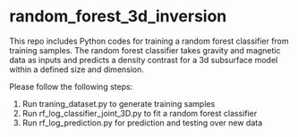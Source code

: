 # random_forest_3d_inversion
This repo includes Python codes for training a random forest classifier from training samples.
The random forest classifier takes gravity and magnetic data as inputs and predicts a density contrast for a 3d subsurface model within a defined size and dimension.

Please follow the following steps:
1. Run traning_dataset.py to generate training samples
2. Run rf_log_classifier_joint_3D.py to fit a random forest classifier
3. Run rf_log_prediction.py for prediction and testing over new data
